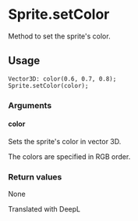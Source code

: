 # Sprite.setColor

Method to set the sprite's color.

## Usage

```
Vector3D: color(0.6, 0.7, 0.8);
Sprite.setColor(color);
```

### Arguments

#### color

Sets the sprite's color in vector 3D.

The colors are specified in RGB order.

### Return values

None

Translated with DeepL